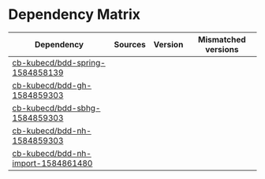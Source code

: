 # Dependency Matrix

Dependency | Sources | Version | Mismatched versions
---------- | ------- | ------- | -------------------
[cb-kubecd/bdd-spring-1584858139](https://github.com/cb-kubecd/bdd-spring-1584858139.git) |  | []() | 
[cb-kubecd/bdd-gh-1584859303](https://github.com/cb-kubecd/bdd-gh-1584859303.git) |  | []() | 
[cb-kubecd/bdd-sbhg-1584859303](https://github.com/cb-kubecd/bdd-sbhg-1584859303.git) |  | []() | 
[cb-kubecd/bdd-nh-1584859303](https://github.com/cb-kubecd/bdd-nh-1584859303.git) |  | []() | 
[cb-kubecd/bdd-nh-import-1584861480](https://github.com/cb-kubecd/bdd-nh-import-1584861480.git) |  | []() | 
